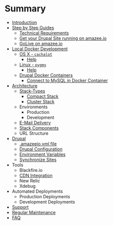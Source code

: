 # Summary

* [Introduction](README.md)
* [Step by Step Guides](step_by_step_guides/step_by_step_guides.md)
   * [Technical Requirements](step_by_step_guides/technical_requirements.md)
   * [Get your Drupal Site running on amazee.io](step_by_step_guides/get_your_drupal_site_running_on_amazeeio.md)
   * [GoLive on amazee.io](step_by_step_guides/golive_on_amazeeio.md)
* [Local Docker Development](local_docker_development/local_docker_development.md)
   * [OS X - `cachalot`](local_docker_development/os_x_cachalot.md)
       * [Help](local_docker_development/os_x_cachalot/help.md)
   * [Linux - `pygmy`](local_docker_development/linux_pygmy.md)
       * [Help](local_docker_development/pygmy/help.md)
   * [Drupal Docker Containers](local_docker_development/drupal_site_containers.md)
       * [Connect to MySQL in Docker Container](local_docker_development/connect_to_mysql_from_external.md)
* [Architecture](architecture/architecture.md)
   * [Stack-Types](architecture/stack-types.md)
       * [Compact Stack](architecture/stack-types/compact.md)
       * [Cluster Stack](architecture/stack-types/cluster.md)
   * Environments
       * Production
       * Development
   * [E-Mail Delivery](architecture/e-mail_delivery.md)
   * [Stack Components](architecture/components.md)
   * URL Structure
* [Drupal](drupal/drupal.md)
   * [.amazeeio.yml file](drupal/amazeeioyml_file.md)
   * [Drupal Configuration](drupal/settingsphpfiles.md)
   * [Environment Variables](drupal/environment_variables.md)
   * [Synchronize Sites](drupal/synchronize_sites.md)
* Tools
   * Blackfire.io
   * [CDN Integration](tools/cdn_integration.md)
   * New Relic
   * Xdebug
* Automated Deployments
   * Production Deployments
   * Development Deployments
* [Support](support.md)
* [Regular Maintenance](regular_maintenance.md)
* [FAQ](faq.md)

